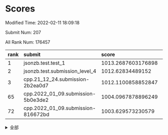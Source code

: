 # Scores

Modified Time: 2022-02-11 18:09:18

Submit Num: 207

All Rank Num: 176457

| rank |               submit               |       score        |       sigma        | pk_num |
| :--- | :--------------------------------- | :----------------- | :----------------- | :----- |
| 1    | jsonzb.test.test_1                 | 1013.2687603176898 | 0.8191086802244816 | 3405   |
| 2    | jsonzb.test.submission_level_4     | 1012.62834489152   | 0.8092773700132972 | 3414   |
| 3    | cpp.21_12_24.submission-2b2ea0d7   | 1012.1100858852847 | 0.7865975388723935 | 3406   |
| 65   | cpp.2022_01_09.submission-5b0e3de2 | 1004.0967878896249 | 0.7195865526237906 | 3410   |
| 72   | cpp.2022_01_09.submission-816672bd | 1003.629573230579  | 0.7142135516476671 | 3403   |


<details>
<summary>全部</summary>

| rank |                 submit                 |       score        |       sigma        | pk_num |
| :--- | :------------------------------------- | :----------------- | :----------------- | :----- |
| 1    | jsonzb.test.test_1                     | 1013.2687603176898 | 0.8191086802244816 | 3405   |
| 2    | jsonzb.test.submission_level_4         | 1012.62834489152   | 0.8092773700132972 | 3414   |
| 3    | cpp.21_12_24.submission-2b2ea0d7       | 1012.1100858852847 | 0.7865975388723935 | 3406   |
| 4    | gobigger.level_3.submission_level_3_27 | 1011.5309592181111 | 0.7804162641846212 | 3408   |
| 5    | gobigger.level_3.submission_level_3_16 | 1011.3676296601272 | 0.7463209724060265 | 3412   |
| 6    | gobigger.level_3.submission_level_3_38 | 1011.2608631152121 | 0.7837674746233992 | 3408   |
| 7    | gobigger.level_3.submission_level_3_20 | 1011.2215821428101 | 0.7909891282297214 | 3409   |
| 8    | gobigger.level_3.submission_level_3_43 | 1011.2137133474168 | 0.7886005571988547 | 3413   |
| 9    | gobigger.level_3.submission_level_3_26 | 1011.2074521889858 | 0.7773035409251469 | 3405   |
| 10   | gobigger.level_3.submission_level_3_15 | 1010.9965110880688 | 0.7581693710319561 | 3417   |
| 11   | gobigger.level_3.submission_level_3_10 | 1010.9949992488663 | 0.7541667957952664 | 3410   |
| 12   | gobigger.level_3.submission_level_3_40 | 1010.9850480153275 | 0.7572016260494994 | 3414   |
| 13   | gobigger.level_3.submission_level_3_32 | 1010.8175649469439 | 0.7859704366339911 | 3410   |
| 14   | gobigger.level_3.submission_level_3_3  | 1010.7530129592931 | 0.7373534747085503 | 3400   |
| 15   | gobigger.level_3.submission_level_3_9  | 1010.6800970549846 | 0.7565506193285909 | 3408   |
| 16   | gobigger.level_3.submission_level_3_36 | 1010.6711549683383 | 0.7771701447514645 | 3409   |
| 17   | gobigger.level_3.submission_level_3_46 | 1010.6413021241904 | 0.7589719661957106 | 3407   |
| 18   | gobigger.level_3.submission_level_3_13 | 1010.5425331669471 | 0.7768770519536512 | 3412   |
| 19   | gobigger.level_3.submission_level_3_11 | 1010.4510143166334 | 0.7452274923115197 | 3411   |
| 20   | gobigger.level_3.submission_level_3_41 | 1010.4152533400484 | 0.7638310044019525 | 3409   |
| 21   | gobigger.level_3.submission_level_3_31 | 1010.2669442295979 | 0.7619105905384698 | 3405   |
| 22   | gobigger.level_3.submission_level_3_28 | 1010.224894010127  | 0.7821726951906276 | 3413   |
| 23   | gobigger.level_3.submission_level_3_29 | 1010.1650556101285 | 0.7607810203833909 | 3410   |
| 24   | gobigger.level_3.submission_level_3_1  | 1010.055104088708  | 0.7502208850099519 | 3413   |
| 25   | gobigger.level_3.submission_level_3_23 | 1010.0532924919709 | 0.7605664215196551 | 3407   |
| 26   | gobigger.level_3.submission_level_3_6  | 1010.0496529423638 | 0.7548647679133199 | 3408   |
| 27   | gobigger.level_3.submission_level_3_24 | 1010.0203129469497 | 0.7280251939411077 | 3412   |
| 28   | gobigger.level_3.submission_level_3_48 | 1009.8803201572302 | 0.7485351119778569 | 3405   |
| 29   | gobigger.level_3.submission_level_3_42 | 1009.8638327130319 | 0.7622379240608192 | 3411   |
| 30   | gobigger.level_3.submission_level_3_39 | 1009.8114504641748 | 0.7581202512633741 | 3413   |
| 31   | gobigger.level_3.submission_level_3_30 | 1009.7593966326472 | 0.734188256083319  | 3409   |
| 32   | gobigger.level_3.submission_level_3_8  | 1009.6989361937458 | 0.762367446204881  | 3405   |
| 33   | gobigger.level_3.submission_level_3_35 | 1009.6263486347075 | 0.7567796768033678 | 3411   |
| 34   | gobigger.level_3.submission_level_3_33 | 1009.5186545855271 | 0.752851957023958  | 3408   |
| 35   | gobigger.level_3.submission_level_3_5  | 1009.5030628322792 | 0.7582438712062731 | 3414   |
| 36   | gobigger.level_3.submission_level_3_4  | 1009.4769354798225 | 0.7586503134256738 | 3408   |
| 37   | gobigger.level_3.submission_level_3_0  | 1009.4117264926595 | 0.7686308941366412 | 3412   |
| 38   | gobigger.level_3.submission_level_3_47 | 1009.3807798575724 | 0.7489198282431161 | 3413   |
| 39   | gobigger.level_3.submission_level_3_12 | 1009.351781300274  | 0.7581354875506781 | 3408   |
| 40   | gobigger.level_3.submission_level_3_44 | 1009.1494147756774 | 0.748200816922234  | 3410   |
| 41   | gobigger.level_3.submission_level_3_21 | 1009.1070489171977 | 0.7602223913254433 | 3408   |
| 42   | gobigger.level_3.submission_level_3_2  | 1009.0509363069984 | 0.7424308829874119 | 3405   |
| 43   | gobigger.level_3.submission_level_3_18 | 1009.0346478316319 | 0.7334223963054706 | 3411   |
| 44   | gobigger.level_3.submission_level_3_19 | 1008.845082470403  | 0.7585542583675189 | 3406   |
| 45   | gobigger.level_3.submission_level_3_22 | 1008.8430304791965 | 0.7613141603832485 | 3407   |
| 46   | gobigger.level_3.submission_level_3_25 | 1008.7777869063219 | 0.7623998765916113 | 3413   |
| 47   | gobigger.level_3.submission_level_3_45 | 1008.5634168429059 | 0.767355185203929  | 3413   |
| 48   | gobigger.level_3.submission_level_3_14 | 1008.5186268105501 | 0.7464707677534667 | 3412   |
| 49   | gobigger.level_3.submission_level_3_34 | 1008.4638255621002 | 0.7524331071464208 | 3417   |
| 50   | gobigger.level_3.submission_level_3_7  | 1008.3784385431017 | 0.7420007025032332 | 3408   |
| 51   | gobigger.level_3.submission_level_3_37 | 1008.347336531039  | 0.7320005646596593 | 3405   |
| 52   | gobigger.level_3.submission_level_3_17 | 1008.22739748524   | 0.7254468184113718 | 3413   |
| 53   | gobigger.level_3.submission_level_3_49 | 1007.5406481777754 | 0.7226427669577653 | 3410   |
| 54   | gobigger.level_1.submission_level_1_15 | 1005.1285120676173 | 0.7166883807856064 | 3413   |
| 55   | gobigger.level_1.submission_level_1_47 | 1004.901898201528  | 0.7284938355606679 | 3407   |
| 56   | gobigger.level_1.submission_level_1_29 | 1004.8074898357479 | 0.7175409967384622 | 3407   |
| 57   | gobigger.level_1.submission_level_1_10 | 1004.7653415561515 | 0.7197617891259335 | 3409   |
| 58   | gobigger.level_1.submission_level_1_4  | 1004.725079744402  | 0.7211218661767471 | 3408   |
| 59   | gobigger.level_1.submission_level_1_35 | 1004.5011877916729 | 0.7279291682102165 | 3405   |
| 60   | gobigger.level_1.submission_level_1_6  | 1004.4262940032415 | 0.7087624420534414 | 3415   |
| 61   | gobigger.level_1.submission_level_1_39 | 1004.4000916155838 | 0.7201943983138839 | 3407   |
| 62   | gobigger.level_1.submission_level_1_21 | 1004.2513606749253 | 0.7152206985469203 | 3406   |
| 63   | gobigger.level_1.submission_level_1_48 | 1004.2114067883772 | 0.7263950122021217 | 3410   |
| 64   | gobigger.level_1.submission_level_1_23 | 1004.202185351352  | 0.7188026468414045 | 3410   |
| 65   | cpp.2022_01_09.submission-5b0e3de2     | 1004.0967878896249 | 0.7195865526237906 | 3410   |
| 66   | gobigger.level_1.submission_level_1_43 | 1004.0799151480818 | 0.724601702653932  | 3406   |
| 67   | gobigger.level_1.submission_level_1_22 | 1003.8926853753263 | 0.7244407990270431 | 3405   |
| 68   | gobigger.level_1.submission_level_1_44 | 1003.8906182589542 | 0.7139987005064493 | 3408   |
| 69   | gobigger.level_1.submission_level_1_26 | 1003.8196796961251 | 0.7146228109664318 | 3414   |
| 70   | gobigger.level_1.submission_level_1_30 | 1003.7623317220784 | 0.7015798335775987 | 3414   |
| 71   | gobigger.level_1.submission_level_1_38 | 1003.7458193285489 | 0.7311221340081    | 3410   |
| 72   | cpp.2022_01_09.submission-816672bd     | 1003.629573230579  | 0.7142135516476671 | 3403   |
| 73   | gobigger.level_1.submission_level_1_1  | 1003.6229582237879 | 0.7158753755865924 | 3407   |
| 74   | gobigger.level_1.submission_level_1_41 | 1003.5495068538689 | 0.7111822030922362 | 3409   |
| 75   | gobigger.level_1.submission_level_1_25 | 1003.4740236338882 | 0.7158199345553888 | 3407   |
| 76   | gobigger.level_1.submission_level_1_37 | 1003.4525014535043 | 0.7270698774533878 | 3408   |
| 77   | gobigger.level_1.submission_level_1_3  | 1003.4296599550527 | 0.70618548345177   | 3405   |
| 78   | gobigger.level_1.submission_level_1_9  | 1003.4181627003643 | 0.7224540671821132 | 3414   |
| 79   | gobigger.level_1.submission_level_1_8  | 1003.4157619135817 | 0.7199058999455121 | 3412   |
| 80   | gobigger.level_1.submission_level_1_20 | 1003.414487916567  | 0.7223195990002944 | 3415   |
| 81   | gobigger.level_1.submission_level_1_18 | 1003.3599149489481 | 0.7257051480416524 | 3415   |
| 82   | gobigger.level_1.submission_level_1_34 | 1003.3596306129716 | 0.7227604022270386 | 3410   |
| 83   | gobigger.level_1.submission_level_1_36 | 1003.3584882582794 | 0.7066312311553415 | 3409   |
| 84   | gobigger.level_1.submission_level_1_33 | 1003.3455471915584 | 0.7180865130433185 | 3416   |
| 85   | gobigger.level_1.submission_level_1_42 | 1003.312261847186  | 0.7180822999174705 | 3410   |
| 86   | gobigger.level_1.submission_level_1_5  | 1003.2768049878216 | 0.724036923773615  | 3410   |
| 87   | gobigger.level_1.submission_level_1_46 | 1003.199932113084  | 0.7189213528462163 | 3411   |
| 88   | gobigger.level_1.submission_level_1_14 | 1003.1654740022864 | 0.7224337315072427 | 3409   |
| 89   | gobigger.level_1.submission_level_1_32 | 1003.0753776733287 | 0.7246382988812178 | 3412   |
| 90   | gobigger.level_1.submission_level_1_27 | 1003.0432735913009 | 0.7111080978694729 | 3409   |
| 91   | gobigger.level_1.submission_level_1_2  | 1002.9728514558248 | 0.7235926892595498 | 3409   |
| 92   | gobigger.level_1.submission_level_1_0  | 1002.939164011797  | 0.7144099480947561 | 3409   |
| 93   | gobigger.level_1.submission_level_1_11 | 1002.9306368810853 | 0.7173997753053312 | 3410   |
| 94   | gobigger.level_1.submission_level_1_45 | 1002.9174446520477 | 0.714249515218221  | 3408   |
| 95   | gobigger.level_1.submission_level_1_19 | 1002.9079664747503 | 0.7097232321265088 | 3410   |
| 96   | gobigger.level_1.submission_level_1_49 | 1002.8333322890996 | 0.7110798522575991 | 3409   |
| 97   | gobigger.level_1.submission_level_1_31 | 1002.8130215730234 | 0.7130695282937143 | 3405   |
| 98   | gobigger.level_1.submission_level_1_24 | 1002.7223568137083 | 0.713703495878676  | 3413   |
| 99   | gobigger.level_1.submission_level_1_40 | 1002.4663957243881 | 0.7246483650347876 | 3408   |
| 100  | gobigger.level_1.submission_level_1_16 | 1002.3271634807141 | 0.7128774344967649 | 3407   |
| 101  | gobigger.level_1.submission_level_1_17 | 1002.3236006379341 | 0.7254851209075709 | 3409   |
| 102  | gobigger.level_1.submission_level_1_28 | 1002.177460729046  | 0.7031571537790017 | 3413   |
| 103  | gobigger.level_1.submission_level_1_13 | 1001.7802441330225 | 0.7074714451984766 | 3409   |
| 104  | gobigger.level_1.submission_level_1_7  | 1001.7753112420072 | 0.7057672796641075 | 3412   |
| 105  | gobigger.level_1.submission_level_1_12 | 1001.6545036666315 | 0.7202386460266791 | 3406   |
| 106  | gobigger.random.submission_random_7    | 997.7719765864452  | 0.7185595376040494 | 3412   |
| 107  | gobigger.random.submission_random_49   | 997.4534345981849  | 0.7136407567679612 | 3410   |
| 108  | gobigger.random.submission_random_29   | 997.3699482637428  | 0.7066010811248844 | 3407   |
| 109  | gobigger.random.submission_random_27   | 997.255839001824   | 0.7060235702858763 | 3404   |
| 110  | gobigger.random.submission_random_24   | 996.9975574594097  | 0.6980503278933576 | 3406   |
| 111  | gobigger.random.submission_random_2    | 996.9093110575103  | 0.7143513554125785 | 3407   |
| 112  | gobigger.random.submission_random_39   | 996.8273960444261  | 0.7031726781003527 | 3408   |
| 113  | gobigger.random.submission_random_8    | 996.7219431484649  | 0.7101130156135587 | 3409   |
| 114  | gobigger.random.submission_random_6    | 996.5435577499203  | 0.7269198083407751 | 3407   |
| 115  | gobigger.random.submission_random_17   | 996.3786207391894  | 0.7124714026358594 | 3408   |
| 116  | gobigger.random.submission_random_5    | 996.348576401179   | 0.7103987871231722 | 3411   |
| 117  | gobigger.random.submission_random_4    | 996.2527337228601  | 0.716265434897913  | 3415   |
| 118  | gobigger.random.submission_random_48   | 996.2177942054673  | 0.7077969625602925 | 3411   |
| 119  | gobigger.random.submission_random_10   | 996.1877713752277  | 0.7233238728792758 | 3409   |
| 120  | gobigger.random.submission_random_3    | 996.1856824797426  | 0.708876006403124  | 3413   |
| 121  | gobigger.random.submission_random_18   | 996.1779430545475  | 0.7121333331319908 | 3409   |
| 122  | gobigger.random.submission_random_33   | 996.1419643295789  | 0.7048338991675964 | 3410   |
| 123  | gobigger.random.submission_random_43   | 996.1178093606499  | 0.7192428946829242 | 3411   |
| 124  | gobigger.random.submission_random_30   | 996.1015423947583  | 0.7058139561994384 | 3406   |
| 125  | gobigger.random.submission_random_45   | 996.071136744907   | 0.7286988590393426 | 3408   |
| 126  | gobigger.random.submission_random_31   | 996.0641836790936  | 0.7151203114126315 | 3409   |
| 127  | gobigger.random.submission_random_16   | 996.0350187062058  | 0.7079499300997142 | 3412   |
| 128  | gobigger.random.submission_random_25   | 996.0169337099014  | 0.7064434262088609 | 3416   |
| 129  | gobigger.random.submission_random_26   | 996.0092153638715  | 0.6998398543931201 | 3411   |
| 130  | gobigger.random.submission_random_11   | 996.0039093664988  | 0.7143687695309012 | 3411   |
| 131  | gobigger.random.submission_random_32   | 995.975923875957   | 0.7247529494281935 | 3414   |
| 132  | gobigger.random.submission_random_34   | 995.9689610279898  | 0.7150445633299426 | 3407   |
| 133  | gobigger.random.submission_random_23   | 995.9258728795902  | 0.7185180065216291 | 3405   |
| 134  | gobigger.random.submission_random_0    | 995.9014941281506  | 0.711381139213088  | 3411   |
| 135  | gobigger.random.submission_random_28   | 995.882951710116   | 0.7271066919822359 | 3405   |
| 136  | gobigger.random.submission_random_35   | 995.7957756402681  | 0.7066980942055945 | 3410   |
| 137  | gobigger.random.submission_random_21   | 995.7673758575853  | 0.7088081484941383 | 3408   |
| 138  | gobigger.random.submission_random_12   | 995.7593523596906  | 0.7045829144633288 | 3408   |
| 139  | gobigger.random.submission_random_47   | 995.7540451673615  | 0.7088350645623278 | 3408   |
| 140  | gobigger.random.submission_random_13   | 995.7514173055478  | 0.7161017409034088 | 3406   |
| 141  | gobigger.random.submission_random_36   | 995.7098574871761  | 0.7079082802437523 | 3409   |
| 142  | gobigger.random.submission_random_37   | 995.613669096164   | 0.7254358721811334 | 3411   |
| 143  | gobigger.random.submission_random_9    | 995.6081535171398  | 0.704579931032911  | 3414   |
| 144  | gobigger.random.submission_random_20   | 995.5796806387177  | 0.7108582386704144 | 3420   |
| 145  | gobigger.random.submission_random_42   | 995.4710072498672  | 0.7021669848366268 | 3408   |
| 146  | gobigger.random.submission_random_19   | 995.4497352109046  | 0.7176716602546201 | 3407   |
| 147  | gobigger.random.submission_random_22   | 995.4422074734848  | 0.7274916334515689 | 3408   |
| 148  | gobigger.random.submission_random_38   | 995.3941040260336  | 0.7114252307703658 | 3412   |
| 149  | gobigger.random.submission_random_15   | 995.2580711750693  | 0.7085100502867628 | 3409   |
| 150  | gobigger.random.submission_random_46   | 995.2188374096223  | 0.7158983527295496 | 3408   |
| 151  | gobigger.random.submission_random_14   | 995.0225484366048  | 0.7078192294605362 | 3409   |
| 152  | gobigger.random.submission_random_41   | 995.0109363756158  | 0.7257829377540104 | 3410   |
| 153  | gobigger.random.submission_random_40   | 994.8923654926599  | 0.7236356320088518 | 3408   |
| 154  | gobigger.random.submission_random_44   | 994.7189095094344  | 0.7020034437280478 | 3413   |
| 155  | gobigger.random.submission_random_1    | 994.0410502398704  | 0.7242821404368728 | 3408   |
| 156  | gobigger.level_2.submission_level_2_21 | 993.7461830832118  | 0.7151727823333669 | 3409   |
| 157  | gobigger.level_2.submission_level_2_38 | 993.6891030254221  | 0.7416561882511065 | 3410   |
| 158  | gobigger.level_2.submission_level_2_36 | 993.2561117958951  | 0.7429364268058776 | 3412   |
| 159  | gobigger.level_2.submission_level_2_30 | 993.2489589217392  | 0.7383159073892611 | 3409   |
| 160  | gobigger.level_2.submission_level_2_24 | 993.1339951549144  | 0.7428325567010202 | 3406   |
| 161  | gobigger.level_2.submission_level_2_18 | 993.0923382347859  | 0.7557713798216007 | 3411   |
| 162  | gobigger.level_2.submission_level_2_13 | 992.9409358657373  | 0.7608728658815248 | 3413   |
| 163  | gobigger.level_2.submission_level_2_29 | 992.7981936826602  | 0.7365028959093842 | 3411   |
| 164  | gobigger.level_2.submission_level_2_14 | 992.7687276913719  | 0.7382238974738319 | 3413   |
| 165  | gobigger.level_2.submission_level_2_32 | 992.6936932154701  | 0.7272827922533247 | 3413   |
| 166  | gobigger.level_2.submission_level_2_27 | 992.6569232247015  | 0.7480477851355237 | 3404   |
| 167  | gobigger.level_2.submission_level_2_49 | 992.5851994069592  | 0.739479803251988  | 3411   |
| 168  | gobigger.level_2.submission_level_2_31 | 992.5675688591332  | 0.7302933018890538 | 3409   |
| 169  | gobigger.level_2.submission_level_2_35 | 992.5464251197881  | 0.7455195366269596 | 3415   |
| 170  | gobigger.level_2.submission_level_2_34 | 992.405340110677   | 0.736222354494057  | 3411   |
| 171  | gobigger.level_2.submission_level_2_6  | 992.4002210887938  | 0.743422301591247  | 3410   |
| 172  | gobigger.level_2.submission_level_2_4  | 992.3355881633564  | 0.7569541286034716 | 3409   |
| 173  | gobigger.level_2.submission_level_2_16 | 992.2290563908042  | 0.7481501127512544 | 3410   |
| 174  | gobigger.level_2.submission_level_2_45 | 992.2047237000072  | 0.7504786316535755 | 3414   |
| 175  | gobigger.level_2.submission_level_2_22 | 992.1969155838669  | 0.7538497306907416 | 3410   |
| 176  | gobigger.level_2.submission_level_2_1  | 992.1754709615243  | 0.7428573132255072 | 3406   |
| 177  | gobigger.level_2.submission_level_2_40 | 992.1690706504133  | 0.7536630882330206 | 3406   |
| 178  | gobigger.level_2.submission_level_2_8  | 992.1306682129897  | 0.7712357988687953 | 3403   |
| 179  | gobigger.level_2.submission_level_2_47 | 992.1161458757144  | 0.7457199379333876 | 3412   |
| 180  | gobigger.level_2.submission_level_2_43 | 992.0881799777414  | 0.7417695433202852 | 3415   |
| 181  | gobigger.level_2.submission_level_2_7  | 992.0404274024213  | 0.7484589570906834 | 3412   |
| 182  | gobigger.level_2.submission_level_2_44 | 992.0021617974519  | 0.7377239878176505 | 3413   |
| 183  | gobigger.level_2.submission_level_2_46 | 991.9352671771959  | 0.7571804538633411 | 3408   |
| 184  | gobigger.level_2.submission_level_2_48 | 991.9195345483358  | 0.7322239536732894 | 3412   |
| 185  | gobigger.level_2.submission_level_2_41 | 991.8691683382965  | 0.7449597815393283 | 3411   |
| 186  | gobigger.level_2.submission_level_2_23 | 991.8384003484621  | 0.7322687716831002 | 3408   |
| 187  | gobigger.level_2.submission_level_2_39 | 991.7345154345588  | 0.7653875312573463 | 3412   |
| 188  | gobigger.level_2.submission_level_2_12 | 991.6980768363555  | 0.7351323864569109 | 3407   |
| 189  | gobigger.level_2.submission_level_2_20 | 991.6240444104237  | 0.7256994080452698 | 3411   |
| 190  | gobigger.level_2.submission_level_2_15 | 991.504885851151   | 0.7561653134835338 | 3412   |
| 191  | gobigger.level_2.submission_level_2_26 | 991.3994913907134  | 0.7473160156966013 | 3412   |
| 192  | gobigger.level_2.submission_level_2_10 | 991.3869432731509  | 0.757812888154403  | 3408   |
| 193  | gobigger.level_2.submission_level_2_25 | 991.3272150515538  | 0.7782632853557132 | 3415   |
| 194  | gobigger.level_2.submission_level_2_11 | 991.2988040963847  | 0.7501817359646746 | 3411   |
| 195  | gobigger.level_2.submission_level_2_37 | 991.225503293478   | 0.7523768851528928 | 3409   |
| 196  | gobigger.level_2.submission_level_2_2  | 991.1661813604796  | 0.7619097572456155 | 3414   |
| 197  | gobigger.level_2.submission_level_2_9  | 991.0391811128991  | 0.7375686886370927 | 3413   |
| 198  | gobigger.level_2.submission_level_2_42 | 990.9128865246967  | 0.7873725648175143 | 3414   |
| 199  | gobigger.level_2.submission_level_2_5  | 990.8990061340513  | 0.767254623579746  | 3412   |
| 200  | gobigger.level_2.submission_level_2_0  | 990.7193009109126  | 0.7482697906081289 | 3407   |
| 201  | gobigger.level_2.submission_level_2_19 | 990.6734359404724  | 0.7797493374403103 | 3419   |
| 202  | gobigger.level_2.submission_level_2_17 | 990.643096027752   | 0.7595820741576929 | 3413   |
| 203  | gobigger.level_2.submission_level_2_28 | 990.6056041340084  | 0.7709232406246734 | 3407   |
| 204  | gobigger.level_2.submission_level_2_3  | 990.4820628069774  | 0.7616671303625234 | 3409   |
| 205  | gobigger.level_2.submission_level_2_33 | 989.7188450993679  | 0.7838385049779754 | 3409   |
| 206  | gobigger.none.submission_none_0        | 977.3057978280941  | 1.3115491132143773 | 3414   |
| 207  | gobigger.none.submission_none_1        | 977.2111199736346  | 1.3075805202095643 | 3409   |

</details>